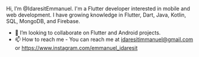 Hi, I’m @IdaresitEmmanuel. I'm a Flutter developer interested in mobile and web development. I have growing knowledge in Flutter, Dart, Java, Kotlin, SQL, MongoDB, and Firebase. 

<!-- - 👀 I’m interested in ... 
- 🌱 I’m currently learning ... -->
- 💞️ I’m looking to collaborate on Flutter and Android projects.
- 📫 How to reach me - You can reach me at idaresitimmanuel@gmail.com or https://www.instagram.com/emmanuel_idaresit

<!---
IdaresitEmmanuel/IdaresitEmmanuel is a ✨ special ✨ repository because its `README.md` (this file) appears on your GitHub profile.
You can click the Preview link to take a look at your changes.
--->
